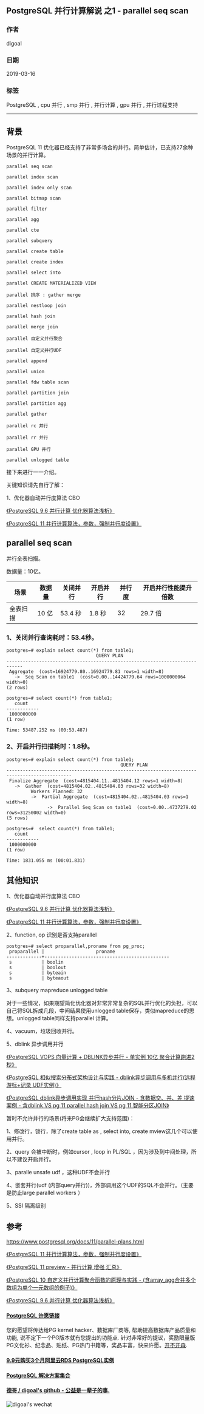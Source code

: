 ## PostgreSQL 并行计算解说 之1 - parallel seq scan  
                                            
### 作者                                            
digoal                                            
                                            
### 日期                                            
2019-03-16                                            
                                            
### 标签                                            
PostgreSQL , cpu 并行 , smp 并行 , 并行计算 , gpu 并行 , 并行过程支持   
                                        
----                                      
                                        
## 背景      
PostgreSQL 11 优化器已经支持了非常多场合的并行。简单估计，已支持27余种场景的并行计算。  
  
```  
parallel seq scan  
  
parallel index scan  
  
parallel index only scan  
  
parallel bitmap scan  
  
parallel filter  
  
parallel agg  
  
parallel cte  
  
parallel subquery  
  
parallel create table  
  
parallel create index  
  
parallel select into  
  
parallel CREATE MATERIALIZED VIEW  
  
parallel 排序 : gather merge   
  
parallel nestloop join  
  
parallel hash join  
  
parallel merge join  
  
parallel 自定义并行聚合  
  
parallel 自定义并行UDF  
  
parallel append  
  
parallel union  
  
parallel fdw table scan  
  
parallel partition join  
  
parallel partition agg  
  
parallel gather  
  
parallel rc 并行  
  
parallel rr 并行  
  
parallel GPU 并行  
  
parallel unlogged table   
```  
  
接下来进行一一介绍。  
  
关键知识请先自行了解：  
  
1、优化器自动并行度算法 CBO   
  
[《PostgreSQL 9.6 并行计算 优化器算法浅析》](../201608/20160816_02.md)    
  
[《PostgreSQL 11 并行计算算法，参数，强制并行度设置》](../201812/20181218_01.md)    
  
## parallel seq scan  
并行全表扫描。  
  
数据量：10亿。  
   
场景 | 数据量 | 关闭并行 | 开启并行 | 并行度 | 开启并行性能提升倍数
---|---|---|---|---|---
全表扫描 | 10 亿 | 53.4 秒 | 1.8 秒 | 32 | 29.7 倍
  
  
### 1、关闭并行查询耗时：53.4秒。  
  
```  
postgres=# explain select count(*) from table1;  
                                 QUERY PLAN                                   
----------------------------------------------------------------------------  
 Aggregate  (cost=16924779.80..16924779.81 rows=1 width=8)  
   ->  Seq Scan on table1  (cost=0.00..14424779.64 rows=1000000064 width=0)  
(2 rows)  
  
postgres=# select count(*) from table1;  
   count      
------------  
 1000000000  
(1 row)  
  
Time: 53487.252 ms (00:53.487)  
```  
  
### 2、开启并行扫描耗时：1.8秒。  
  
```  
postgres=# explain select count(*) from table1;  
                                          QUERY PLAN                                            
----------------------------------------------------------------------------------------------  
 Finalize Aggregate  (cost=4815404.11..4815404.12 rows=1 width=8)  
   ->  Gather  (cost=4815404.02..4815404.03 rows=32 width=8)  
         Workers Planned: 32  
         ->  Partial Aggregate  (cost=4815404.02..4815404.03 rows=1 width=8)  
               ->  Parallel Seq Scan on table1  (cost=0.00..4737279.02 rows=31250002 width=0)  
(5 rows)  
  
postgres=#  select count(*) from table1;  
   count      
------------  
 1000000000  
(1 row)  
  
Time: 1831.055 ms (00:01.831)  
```  
  
## 其他知识  
  
1、优化器自动并行度算法 CBO   
  
[《PostgreSQL 9.6 并行计算 优化器算法浅析》](../201608/20160816_02.md)    
  
[《PostgreSQL 11 并行计算算法，参数，强制并行度设置》](../201812/20181218_01.md)    
  
2、function, op 识别是否支持parallel  
  
```  
postgres=# select proparallel,proname from pg_proc;  
 proparallel |                   proname                      
-------------+----------------------------------------------  
 s           | boolin  
 s           | boolout  
 s           | byteain  
 s           | byteaout  
```  
  
3、subquery mapreduce unlogged table  
  
对于一些情况，如果期望简化优化器对非常非常复杂的SQL并行优化的负担，可以自己将SQL拆成几段，中间结果使用unlogged table保存，类似mapreduce的思想。unlogged table同样支持parallel 计算。  
  
4、vacuum，垃圾回收并行。  
  
5、dblink 异步调用并行  
  
[《PostgreSQL VOPS 向量计算 + DBLINK异步并行 - 单实例 10亿 聚合计算跑进2秒》](../201802/20180210_01.md)    
  
[《PostgreSQL 相似搜索分布式架构设计与实践 - dblink异步调用与多机并行(远程 游标+记录 UDF实例)》](../201802/20180205_03.md)    
  
[《PostgreSQL dblink异步调用实现 并行hash分片JOIN - 含数据交、并、差 提速案例 - 含dblink VS pg 11 parallel hash join VS pg 11 智能分区JOIN》](../201802/20180201_02.md)    
  
暂时不允许并行的场景(将来PG会继续扩大支持范围)：  
  
1、修改行，锁行，除了create table as , select into, create mview这几个可以使用并行。  
  
2、query 会被中断时，例如cursor , loop in PL/SQL ，因为涉及到中间处理，所以不建议开启并行。   
  
3、paralle unsafe udf ，这种UDF不会并行  
  
4、嵌套并行(udf (内部query并行))，外部调用这个UDF的SQL不会并行。（主要是防止large parallel workers ）  
  
5、SSI 隔离级别  
  
## 参考  
https://www.postgresql.org/docs/11/parallel-plans.html  
  
[《PostgreSQL 11 并行计算算法，参数，强制并行度设置》](../201812/20181218_01.md)    
  
[《PostgreSQL 11 preview - 并行计算 增强 汇总》](../201805/20180519_02.md)    
  
[《PostgreSQL 10 自定义并行计算聚合函数的原理与实践 - (含array_agg合并多个数组为单个一元数组的例子)》](../201801/20180119_04.md)    
  
[《PostgreSQL 9.6 并行计算 优化器算法浅析》](../201608/20160816_02.md)    
    
  
  
  
  
  
  
  
  
  
  
  
  
  
  
  
  
  
  
  
  
  
  
  
  
  
  
  
  
  
  
  
  
  
  
  
  
  
  
  
  
  
  
  
  
  
  
  
  
  
  
  
  
  
  
  
  
  
  
  
  
  
  
  
  
  
  
  
  
  
#### [PostgreSQL 许愿链接](https://github.com/digoal/blog/issues/76 "269ac3d1c492e938c0191101c7238216")
您的愿望将传达给PG kernel hacker、数据库厂商等, 帮助提高数据库产品质量和功能, 说不定下一个PG版本就有您提出的功能点. 针对非常好的提议，奖励限量版PG文化衫、纪念品、贴纸、PG热门书籍等，奖品丰富，快来许愿。[开不开森](https://github.com/digoal/blog/issues/76 "269ac3d1c492e938c0191101c7238216").  
  
  
#### [9.9元购买3个月阿里云RDS PostgreSQL实例](https://www.aliyun.com/database/postgresqlactivity "57258f76c37864c6e6d23383d05714ea")
  
  
#### [PostgreSQL 解决方案集合](https://yq.aliyun.com/topic/118 "40cff096e9ed7122c512b35d8561d9c8")
  
  
#### [德哥 / digoal's github - 公益是一辈子的事.](https://github.com/digoal/blog/blob/master/README.md "22709685feb7cab07d30f30387f0a9ae")
  
  
![digoal's wechat](../pic/digoal_weixin.jpg "f7ad92eeba24523fd47a6e1a0e691b59")
  
